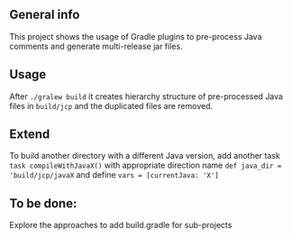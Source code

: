 ## General info
This project shows the usage of Gradle plugins to pre-process Java comments and generate multi-release jar files.

## Usage
After `./gralew build` it creates hierarchy structure of pre-processed Java files in `build/jcp` and the duplicated files are removed.

## Extend
To build another directory with a different Java version, add another task 
`task compileWithJavaX()` 
with appropriate direction name `def java_dir = 'build/jcp/javaX` and define `vars = [currentJava: 'X']`

## To be done:
Explore the approaches to add build.gradle for sub-projects


